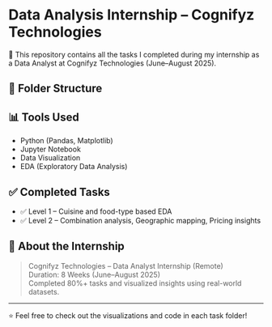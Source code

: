 # Data Analysis Internship – Cognifyz Technologies

🚀 This repository contains all the tasks I completed during my internship as a Data Analyst at Cognifyz Technologies (June–August 2025).

## 📁 Folder Structure


## 📊 Tools Used
- Python (Pandas, Matplotlib)
- Jupyter Notebook
- Data Visualization
- EDA (Exploratory Data Analysis)

## ✅ Completed Tasks
- ✅ Level 1 – Cuisine and food-type based EDA
- ✅ Level 2 – Combination analysis, Geographic mapping, Pricing insights

## 📌 About the Internship
> Cognifyz Technologies – Data Analyst Internship (Remote)  
> Duration: 8 Weeks (June–August 2025)  
> Completed 80%+ tasks and visualized insights using real-world datasets.

---

⭐ Feel free to check out the visualizations and code in each task folder!
